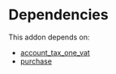 # Dependencies

This addon depends on:

- [account_tax_one_vat](https://github.com/bringout/oca-financial)
- [purchase](https://github.com/bringout/oca-ocb-core)
